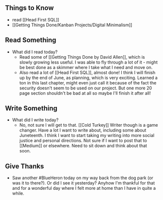 ## Things to Know
- read [[Head First SQL]]
- [[Getting Things Done/Kanban Projects/Digital Minimalism]]

## Read Something
- What did I read today?
	- Read some of [[Getting Things Done by David Allen]], which is slowly growing less useful. I was able to fly through a lot of it - might be best done as a skimmer where I take what I need and move on. 
	- Also read a lot of [[Head First SQL]], almost done! I think I will finish up by the end of June, as planning, which is very exciting. Learned a ton in this last chapter, might even just call it because of the fact the security doesn't seem to be used on our project. But one more 20 page section shouldn't be bad at all so maybe I'll finish it after all!

## Write Something
- What did I write today? 
	- No, not sure I will get to that. [[Cold Turkey]] Writer though is a game changer. Have a lot I want to write about, including some about Juneteenth. I think I want to start taking my writing into more social justice and personal directions. Not sure if I want to post that to [[Medium]] or elsewhere. Need to sit down and think about that soon. 

## Give Thanks
- Saw another #BlueHeron today on my way back from the dog park (or was it to there?). Or did I see it yesterday? Anyhow I'm thankful for that and for a wonderful day where I felt more at home than I have in quite a while.